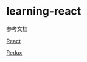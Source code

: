 # learning-react

参考文档

[React](https://hulufei.gitbooks.io/react-tutorial/content/introduction.html)

[Redux](http://www.redux.org.cn/)
